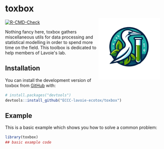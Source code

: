 # toxbox <img src="man/figures/logo.png" width="200px" align="right" style="margin-top:3rem"/>

[![R-CMD-Check](https://github.com/ECCC-lavoie-ecotox/toxbox/actions/workflows/R-CMD-check.yaml/badge.svg)](https://github.com/ECCC-lavoie-ecotox/toxbox/actions/workflows/R-CMD-check.yaml)

Nothing fancy here, toxbox gathers miscellaneous utils for data processing and statistical modelling in order to spend more time on the field. This toolbox is dedicated to help members of Lavoie's lab.

## Installation

You can install the development version of toxbox from [GitHub](https://github.com/) with:

``` r
# install.packages("devtools")
devtools::install_github("ECCC-lavoie-ecotox/toxbox")
```

## Example

This is a basic example which shows you how to solve a common problem:

``` r
library(toxbox)
## basic example code
```

